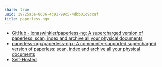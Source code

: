 ```yaml
---
share: true
uuid: 19725a3e-8636-4c91-99c5-4dbb01c9ccaf
title: paperless-ngx
---
```

* [GitHub - jonaswinkler/paperless-ng: A supercharged version of paperless: scan, index and archive all your physical documents](https://github.com/jonaswinkler/paperless-ng)
* [paperless-ngx/paperless-ngx: A community-supported supercharged version of paperless: scan, index and archive all your physical documents](https://github.com/paperless-ngx/paperless-ngx)
* [Self-Hosted](https://selfhosted.show/)
